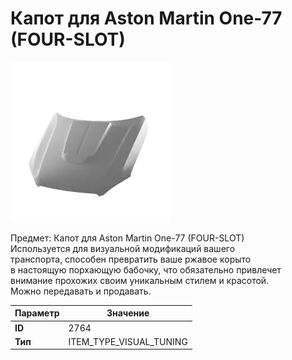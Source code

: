 # Капот для Aston Martin One-77 (FOUR-SLOT)

![Item Image](../img/2764.webp?raw=true)

Предмет: Капот для Aston Martin One-77 (FOUR-SLOT)<br>Используется для визуальной модификаций вашего<br>транспорта, способен превратить ваше ржавое корыто<br>в настоящую порхающую бабочку, что обязательно привлечет<br>внимание прохожих своим уникальным стилем и красотой.<br>Можно передавать и продавать.


| Параметр | Значение |
|----------|----------|
| **ID** | 2764 |
| **Тип** | ITEM_TYPE_VISUAL_TUNING |

